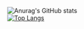 ![Anurag's GitHub stats](https://github-readme-stats.vercel.app/api?username=KBYSHanahira&show_icons=true&theme=radical)
<br>
[![Top Langs](https://github-readme-stats.vercel.app/api/top-langs/?username=KBYSHanahira&layout=compact)](https://github.com/anuraghazra/github-readme-stats)
